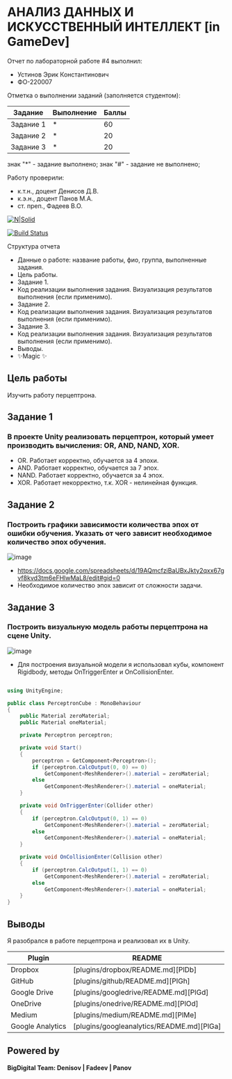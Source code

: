 # АНАЛИЗ ДАННЫХ И ИСКУССТВЕННЫЙ ИНТЕЛЛЕКТ [in GameDev]
Отчет по лабораторной работе #4 выполнил:
- Устинов Эрик Константинович
- ФО-220007

Отметка о выполнении заданий (заполняется студентом):

| Задание | Выполнение | Баллы |
| ------ | ------ | ------ |
| Задание 1 | * | 60 |
| Задание 2 | * | 20 |
| Задание 3 | * | 20 |

знак "*" - задание выполнено; знак "#" - задание не выполнено;

Работу проверили:
- к.т.н., доцент Денисов Д.В.
- к.э.н., доцент Панов М.А.
- ст. преп., Фадеев В.О.

[![N|Solid](https://cldup.com/dTxpPi9lDf.thumb.png)](https://nodesource.com/products/nsolid)

[![Build Status](https://travis-ci.org/joemccann/dillinger.svg?branch=master)](https://travis-ci.org/joemccann/dillinger)

Структура отчета

- Данные о работе: название работы, фио, группа, выполненные задания.
- Цель работы.
- Задание 1.
- Код реализации выполнения задания. Визуализация результатов выполнения (если применимо).
- Задание 2.
- Код реализации выполнения задания. Визуализация результатов выполнения (если применимо).
- Задание 3.
- Код реализации выполнения задания. Визуализация результатов выполнения (если применимо).
- Выводы.
- ✨Magic ✨

## Цель работы

Изучить работу перцептрона.

## Задание 1
### В проекте Unity реализовать перцептрон, который умеет производить вычисления: OR, AND, NAND, XOR.

- OR. Работает корректно, обучается за 4 эпохи.
- AND. Работает корректно, обучается за 7 эпох.
- NAND. Работает корректно, обучается за 4 эпох.
- XOR. Работает некорректно, т.к. XOR - нелинейная функция.

## Задание 2
### Построить графики зависимости количества эпох от ошибки  обучения. Указать от чего зависит необходимое количество эпох обучения.

![image](https://github.com/Usterik/Workshop4/assets/149312199/030acc97-578b-461c-8bd5-7d21e108bcca)

- https://docs.google.com/spreadsheets/d/19AQmcfziBaUBxJkty2qxx67gvf8kvd3tm6eFHlwMaL8/edit#gid=0
- Необходимое количество эпох зависит от сложности задачи.

## Задание 3
### Построить визуальную модель работы перцептрона на сцене Unity.

![image](https://github.com/Usterik/Workshop4/assets/149312199/1b2edd4f-8c13-46b1-acc5-c673f8a23c50)

- Для построения визуальной модели я использовал кубы, компонент Rigidbody, методы OnTriggerEnter и OnCollisionEnter.

```cs

using UnityEngine;

public class PerceptronCube : MonoBehaviour
{
    public Material zeroMaterial;
    public Material oneMaterial;

    private Perceptron perceptron;

    private void Start()
    {
        perceptron = GetComponent<Perceptron>();
        if (perceptron.CalcOutput(0, 0) == 0)
            GetComponent<MeshRenderer>().material = zeroMaterial;
        else
            GetComponent<MeshRenderer>().material = oneMaterial;
    }

    private void OnTriggerEnter(Collider other)
    {
        if (perceptron.CalcOutput(0, 1) == 0)
            GetComponent<MeshRenderer>().material = zeroMaterial;
        else
            GetComponent<MeshRenderer>().material = oneMaterial;
    }

    private void OnCollisionEnter(Collision other)
    {
        if (perceptron.CalcOutput(1, 1) == 0)
            GetComponent<MeshRenderer>().material = zeroMaterial;
        else
            GetComponent<MeshRenderer>().material = oneMaterial;
    }
}

```

## Выводы
Я разобрался в работе перцептрона и реализовал их в Unity.

| Plugin | README |
| ------ | ------ |
| Dropbox | [plugins/dropbox/README.md][PlDb] |
| GitHub | [plugins/github/README.md][PlGh] |
| Google Drive | [plugins/googledrive/README.md][PlGd] |
| OneDrive | [plugins/onedrive/README.md][PlOd] |
| Medium | [plugins/medium/README.md][PlMe] |
| Google Analytics | [plugins/googleanalytics/README.md][PlGa] |

## Powered by

**BigDigital Team: Denisov | Fadeev | Panov**
